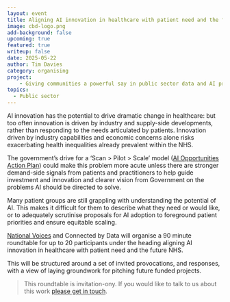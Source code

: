 ```yaml
---
layout: event
title: Aligning AI innovation in healthcare with patient need and the future NHS - roundtable
image: cbd-logo.png
add-background: false
upcoming: true
featured: true
writeup: false
date: 2025-05-22
author: Tim Davies
category: organising
project: 
    - Giving communities a powerful say in public sector data and AI projects
topics:
  - Public sector
---
```


AI innovation has the potential to drive dramatic change in healthcare: but too often innovation is driven by industry and supply-side developments, rather than responding to the needs articulated by patients. Innovation driven by industry capabilities and economic concerns alone risks exacerbating health inequalities already prevalent within the NHS. 

<!--more-->

The government’s drive for a ‘Scan > Pilot > Scale’ model ([AI Opportunities Action Plan](https://www.gov.uk/government/publications/ai-opportunities-action-plan/ai-opportunities-action-plan)) could make this problem more acute  unless there are stronger demand-side signals from patients and practitioners to help guide investment and innovation and clearer vision from Government on the problems AI should be directed to solve.

Many patient groups are still grappling with understanding the potential of AI. This makes it difficult for them to describe what they need or would like, or to adequately scrutinise proposals for AI adoption to foreground patient priorities and ensure equitable scaling. 

[National Voices](https://www.nationalvoices.org.uk/) and Connected by Data will organise a 90 minute roundtable for up to 20 participants under the heading aligning AI innovation in healthcare with patient need and the future NHS.

This will be structured around a set of invited provocations, and responses, with a view of laying groundwork for pitching future funded projects.

> This roundtable is invitation-ony. If you would like to talk to us about this work [please get in touch](mailto:tim@connectedbydata.org).